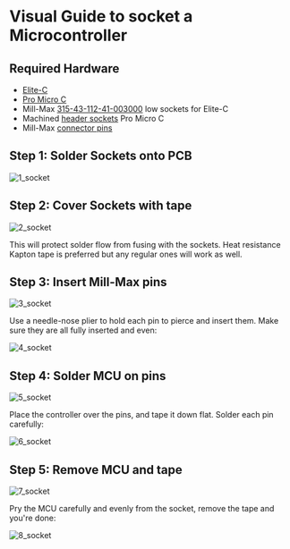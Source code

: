 # Visual Guide to socket a Microcontroller
## Required Hardware
* [Elite-C](https://boardsource.xyz/store/5ef67ea66786dc1e65a80708)
* [Pro Micro C](https://www.aliexpress.com/item/1005003230811462.html)
* Mill-Max [315-43-112-41-003000](https://www.digikey.com/en/products/detail/315-43-112-41-003000/ED4764-12-ND/4455232) low sockets for Elite-C
* Machined [header sockets](https://www.aliexpress.com/item/32852480645.html) Pro Micro C
* Mill-Max [connector pins](https://www.digikey.com/product-detail/en/3320-0-00-15-00-00-03-0/ED1134-ND/4147392)

## Step 1: Solder Sockets onto PCB
![1_socket](https://github.com/filterpaper/filterpaper.github.io/raw/main/images/1_socket.png)

## Step 2: Cover Sockets with tape
![2_socket](https://github.com/filterpaper/filterpaper.github.io/raw/main/images/2_socket.png)

This will protect solder flow from fusing with the sockets. Heat resistance Kapton tape is preferred but any regular ones will work as well.

## Step 3: Insert Mill-Max pins
![3_socket](https://github.com/filterpaper/filterpaper.github.io/raw/main/images/3_socket.png)

Use a needle-nose plier to hold each pin to pierce and insert them. Make sure they are all fully inserted and even: 

![4_socket](https://github.com/filterpaper/filterpaper.github.io/raw/main/images/4_socket.png)

## Step 4: Solder MCU on pins
![5_socket](https://github.com/filterpaper/filterpaper.github.io/raw/main/images/5_socket.png)

Place the controller over the pins, and tape it down flat. Solder each pin carefully:

![6_socket](https://github.com/filterpaper/filterpaper.github.io/raw/main/images/6_socket.png)

## Step 5: Remove MCU and tape
![7_socket](https://github.com/filterpaper/filterpaper.github.io/raw/main/images/7_socket.png)

Pry the MCU carefully and evenly from the socket, remove the tape and you're done:

![8_socket](https://github.com/filterpaper/filterpaper.github.io/raw/main/images/8_socket.png)

